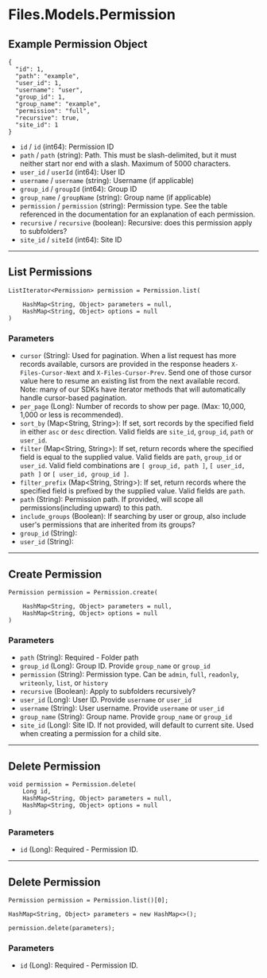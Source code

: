 # Files.Models.Permission

## Example Permission Object

```
{
  "id": 1,
  "path": "example",
  "user_id": 1,
  "username": "user",
  "group_id": 1,
  "group_name": "example",
  "permission": "full",
  "recursive": true,
  "site_id": 1
}
```

* `id` / `id`  (int64): Permission ID
* `path` / `path`  (string): Path. This must be slash-delimited, but it must neither start nor end with a slash. Maximum of 5000 characters.
* `user_id` / `userId`  (int64): User ID
* `username` / `username`  (string): Username (if applicable)
* `group_id` / `groupId`  (int64): Group ID
* `group_name` / `groupName`  (string): Group name (if applicable)
* `permission` / `permission`  (string): Permission type.  See the table referenced in the documentation for an explanation of each permission.
* `recursive` / `recursive`  (boolean): Recursive: does this permission apply to subfolders?
* `site_id` / `siteId`  (int64): Site ID


---

## List Permissions

```
ListIterator<Permission> permission = Permission.list(
    
    HashMap<String, Object> parameters = null,
    HashMap<String, Object> options = null
)
```

### Parameters

* `cursor` (String): Used for pagination.  When a list request has more records available, cursors are provided in the response headers `X-Files-Cursor-Next` and `X-Files-Cursor-Prev`.  Send one of those cursor value here to resume an existing list from the next available record.  Note: many of our SDKs have iterator methods that will automatically handle cursor-based pagination.
* `per_page` (Long): Number of records to show per page.  (Max: 10,000, 1,000 or less is recommended).
* `sort_by` (Map<String, String>): If set, sort records by the specified field in either `asc` or `desc` direction. Valid fields are `site_id`, `group_id`, `path` or `user_id`.
* `filter` (Map<String, String>): If set, return records where the specified field is equal to the supplied value. Valid fields are `path`, `group_id` or `user_id`. Valid field combinations are `[ group_id, path ]`, `[ user_id, path ]` or `[ user_id, group_id ]`.
* `filter_prefix` (Map<String, String>): If set, return records where the specified field is prefixed by the supplied value. Valid fields are `path`.
* `path` (String): Permission path.  If provided, will scope all permissions(including upward) to this path.
* `include_groups` (Boolean): If searching by user or group, also include user's permissions that are inherited from its groups?
* `group_id` (String): 
* `user_id` (String): 


---

## Create Permission

```
Permission permission = Permission.create(
    
    HashMap<String, Object> parameters = null,
    HashMap<String, Object> options = null
)
```

### Parameters

* `path` (String): Required - Folder path
* `group_id` (Long): Group ID. Provide `group_name` or `group_id`
* `permission` (String): Permission type.  Can be `admin`, `full`, `readonly`, `writeonly`, `list`, or `history`
* `recursive` (Boolean): Apply to subfolders recursively?
* `user_id` (Long): User ID.  Provide `username` or `user_id`
* `username` (String): User username.  Provide `username` or `user_id`
* `group_name` (String): Group name.  Provide `group_name` or `group_id`
* `site_id` (Long): Site ID. If not provided, will default to current site. Used when creating a permission for a child site.


---

## Delete Permission

```
void permission = Permission.delete(
    Long id, 
    HashMap<String, Object> parameters = null,
    HashMap<String, Object> options = null
)
```

### Parameters

* `id` (Long): Required - Permission ID.


---

## Delete Permission

```
Permission permission = Permission.list()[0];

HashMap<String, Object> parameters = new HashMap<>();

permission.delete(parameters);
```

### Parameters

* `id` (Long): Required - Permission ID.

